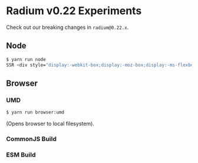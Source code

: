 Radium v0.22 Experiments
========================

Check out our breaking changes in `radium@0.22.x`.

## Node

```sh
$ yarn run node
SSR <div style="display:-webkit-box;display:-moz-box;display:-ms-flexbox;display:-webkit-flex;display:flex" data-radium="true" data-reactroot=""></div>
```

## Browser

### UMD

```sh
$ yarn run browser:umd
```

(Opens browser to local filesystem).

### CommonJS Build

### ESM Build
